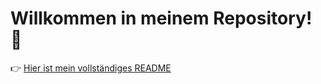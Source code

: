 # Willkommen in meinem Repository! 🚀  

👉 [Hier ist mein vollständiges README](README-Haievyi-Oleh.md)  
